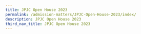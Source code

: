 ```yaml
---
title: JPJC Open House 2023
permalink: /admission-matters/JPJC-Open-House-2023/index/
description: JPJC Open House 2023
third_nav_title: JPJC Open House 2023
---
```

